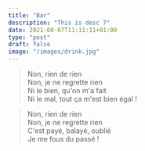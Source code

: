 ```yaml
---
title: "Bar"
description: "This is desc 7"
date: 2021-08-07T11:11:11+01:00
type: "post"
draft: false
image: "/images/drink.jpg"
---
```


> Non, rien de rien  
> Non, je ne regrette rien  
> Ni le bien, qu'on m'a fait  
> Ni le mal, tout ça m'est bien égal !

> Non, rien de rien  
> Non, je ne regrette rien  
> C'est payé, balayé, oublié  
> Je me fous du passé !
